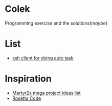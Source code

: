 # Colek

Programming exercise and the solutions(*maybe*)

# List

- [ssh client for doing auto task](https://github.com/jockerz/Colek/blob/master/ssh_client.md) 

# Inspiration

- [Martyr2s mega project ideas list](http://www.dreamincode.net/forums/topic/78802-martyr2s-mega-project-ideas-list/)
- [Rosetta Code](http://rosettacode.org/wiki/Rosetta_Code)
